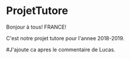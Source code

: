 # ProjetTutore

Bonjour à tous! FRANCE!

C'est notre projet tutore pour l'annee 2018-2019.



#J'ajoute ca apres le commentaire de Lucas.
